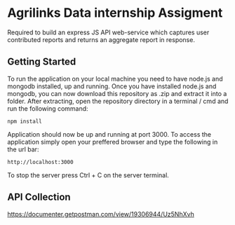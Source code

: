 # Agrilinks Data internship Assigment

Required to build an express JS API web-service which captures user contributed reports and returns an aggregate report in response.

## Getting Started

To run the application on your local machine you need to have node.js and mongodb installed, up and running. Once you have installed node.js and mongodb, you can now download this repository as .zip and extract it into a folder. After extracting, open the repository directory in a terminal / cmd and run the following command:

```
npm install

```

Application should now be up and running at port 3000. To access the application simply open your preffered browser and type the following in the url bar:

```
http://localhost:3000

```

To stop the server press Ctrl + C on the server terminal.

## API Collection

https://documenter.getpostman.com/view/19306944/Uz5NhXvh

